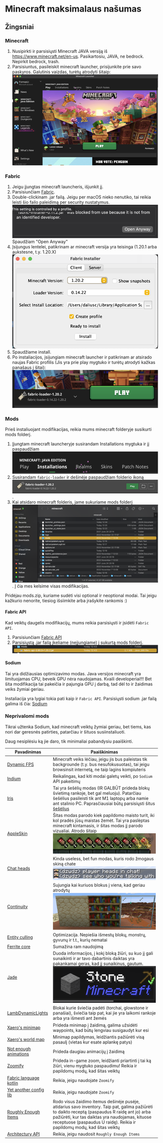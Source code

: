 # Minecraft maksimalaus našumas

## Žingsniai

### Minecraft

1. Nusipirkti ir parsisiųsti Minecraft JAVA versiją iš https://www.minecraft.net/en-us. Pasikartosiu, JAVA, ne bedrock. Nepirkit bedrock, trash.
2. Parsisiuntus, pasileiskit minecraft launcher, prisijunkite prie savo paskyros. Galutinis vaizdas, turėtų atrodyti šitaip:
![Alt text](image-2.png)

### Fabric

1. Jeigu įjungtas minecraft launcheris, išjunkit jį.
2. Parsisiunčiam [Fabric](https://maven.fabricmc.net/net/fabricmc/fabric-installer/0.11.2/fabric-installer-0.11.2.jar).
3. Double-clickinam .jar failą. Jeigu per macOS nieko nenutiko, tai reikia leisti šio failo paleidimą per security nustatymus.
![Leidimo nuotrauka](image.png)
Spaudžiam "Open Anyway"
4. Įsijungus lentelei, patikrinam ar minecraft versija yra teisinga (1.20.1 arba aukstesne, t.y. 1.20.X)
![Alt text](image-1.png) 
5. Spaudžiame install.
6. Po instaliacijos, įsijungiam minecraft launcher ir patikrinam ar atsirado naujas Fabric profilis (Jis yra prie play mygtuko ir turėtų atrodyti kažkas panašaus į šitai): ![Alt text](image-3.png)

### Mods

Prieš instaliuojant modifikacijas, reikia mums minecraft folderyje susikurti mods folderį.

1. Įjungtam minecraft launcheryje susirandam Installations mygtuka ir jį paspaudžiam ![Alt text](image-4.png)
2. Susirandam `fabric-loader` ir dešinėje paspaudžiam folderio ikoną ![Alt text](image-5.png).
3. Kai atsidaro minecraft folderis, jame sukuriame mods folderį ![Alt text](image-6.png). Į čia mes kelsime visas modifikacijas.

Pridėjau mods.zip, kuriame sudėti visi optional ir neoptional modai. Tai jeigu kažkurio nenorite, tiesiog išsiimkite arba įrašykite rankomis :)

#### Fabric API

Kad veiktų daugelis modifikacijų, mums reikia parsisiųsti ir įsidėti `Fabric API`.

1. Parsisiunčiam [Fabric API](https://www.curseforge.com/minecraft/mc-mods/fabric-api/download/4787714)
2. Parsisiųstą .jar failą įkeliame (neįjungiame) į sukurtą mods folderį.
![Alt text](image-7.png)

#### Sodium

Tai yra didžiausias optimizavimo modas. Java versijos minecraft yra limituojamas CPU, beveik GPU nėra naudojamas. Kvaili developeriai!!! Bet šita modifikacija tai pakeičia ir pajungia GPU į darbą, tad dėl to ir žaidimas veiks žymiai geriau.

Instaliacija yra lygiai tokia pati kaip ir `Fabric API`. Parsisiųsti sodium .jar failą galima iš čia: [Sodium](https://cdn.modrinth.com/data/AANobbMI/versions/bbP1qBMr/sodium-fabric-mc1.20.2-0.5.3.jar)

### Neprivalomi mods

Tikrai užtenka Sodium, kad minecraft veiktų žymiai geriau, bet tiems, kas nori dar geresnės patirties, patarčiau ir šituos susiinstaliuoti.

Daug nesiplėsiu ką jie daro, tik minimaliai pabandysiu paaiškinti.

| Pavadinimas    | Paaiškinimas |
| -------- | ------- |
| [Dynamic FPS](https://www.curseforge.com/minecraft/mc-mods/dynamic-fps/download/4773500)  | Minecraft veiks lėčiau, jeigu jis bus paleistas tik backgrounde (t.y. bus nesufokusuotas), tai jeigu browsinsit internetą, ne taip lagins kompiuteris    |
| [Indium](https://cdn.modrinth.com/data/Orvt0mRa/versions/Lue6O9z9/indium-1.0.27%2Bmc1.20.1.jar) |  Reikalingas, kad kiti modai galetų veikti, po `Sodium` API pakeitimų   |
|  [Iris](https://cdn.modrinth.com/data/YL57xq9U/versions/Zra3j4VJ/iris-mc1.20.2-1.6.9.jar)   |   Tai yra šešėlių modas (IR GALBŪT prideda blokų švietimą rankoje, bet gal meluoju). Patarčiau šešėlius pasileisti tik ant M1 laptopų arba namie ant stalinio PC. Paprasčiausiai būtų parsisiųsti šitus [šešėlius](https://www.complementary.dev/shaders/) |
| [AppleSkin](https://cdn.modrinth.com/data/EsAfCjCV/versions/JNKPokGG/appleskin-fabric-mc1.20.2-2.5.1.jar) | Šitas modas parodo kiek papildomo maisto turit, iki kol pradės jūsų maistas žemėt. Tai yra paslėptas minecraft kintamasis, ir šitas modas jį parodo vizualiai. Atrodo šitaip ![Alt text](image-8.png) |
| [Chat heads](https://cdn.modrinth.com/data/Wb5oqrBJ/versions/UKq8ujMV/chat_heads-0.10.22-fabric-1.20.2.jar) | Kinda useless, bet fun modas, kuris rodo žmogaus skiną chate ![Alt text](image-9.png)|
| [Continuity](https://cdn.modrinth.com/data/1IjD5062/versions/JXhQlDZl/continuity-3.0.0-beta.4%2B1.20.2.jar) | Sujungia kai kuriuos blokus į viena, kad geriau atrodytų ![Alt text](image-10.png) |
| [Entity culling](https://cdn.modrinth.com/data/NNAgCjsB/versions/BDwHAdWc/entityculling-fabric-1.6.2-mc1.20.1.jar) | Optimizacija. Nepiešia išmestų blokų, monstrų, gyvunų ir t.t., kurių nematai |
| [Ferrite core](https://cdn.modrinth.com/data/uXXizFIs/versions/FCnCG6PS/ferritecore-6.0.0-fabric.jar) | Sumažina ram naudojimą |
| [Jade](https://cdn.modrinth.com/data/nvQzSEkH/versions/o2sXK6XR/Jade-1.20.2-fabric-12.1.3.jar) | Duoda informacijos, į kokį bloką žiūri, su kuo jį gali sunaikinti ir ar tavo dabartinis daiktas yra pakankamai geras, kad jį sunaikinus, gautum. ![Alt text](image-11.png) |
| [LambDynamicLights](https://cdn.modrinth.com/data/yBW8D80W/versions/mYl4RvKg/lambdynamiclights-2.3.2%2B1.20.1.jar) | Blokai kurie šviečia padėti (torchai, glowstone ir panašiai), šviečia taip pat, kai jie yra laikomi rankoje arba yra išmesti ant žemės |
| [Xaero's minimap](https://www.curseforge.com/minecraft/mc-mods/xaeros-minimap/download/4768152) | Prideda minimap į žaidimą, galima užsidėti waypoints, kad būtų lengviau susigaudyt kur esi |
| [Xaero's world map](https://www.curseforge.com/minecraft/mc-mods/xaeros-world-map/download/4763285) | Minimap papildymas, leidžiantis pažiūrėti visą pasaulį (vietas kur esate aplankę patys) |
| [Not enough animations](https://cdn.modrinth.com/data/MPCX6s5C/versions/4QkMRJ1H/notenoughanimations-fabric-1.6.4-mc1.20.2.jar) | Prideda daugiau animacijų į žaidimą |
| [Zoomify](https://cdn.modrinth.com/data/w7ThoJFB/versions/QRQLkNPJ/Zoomify-2.12.0.jar) | Prideda in-game zoom, leidžianti priartinti į tai ką žiūri, vienu mygtuko paspaudimu! Reikia ir papildomų modų, kad šitas veiktų |
| [Fabric language kotlin](https://www.curseforge.com/minecraft/mc-mods/fabric-language-kotlin/download/4719981) | Reikia, jeigu naudojate `Zoomify` |
| [Yet another config lib](https://cdn.modrinth.com/data/1eAoo2KR/versions/u6jV7Q7R/yet-another-config-lib-fabric-3.2.1%2B1.20.2.jar) | Reikia, jeigu naudojate `Zoomify` |
| [Roughly Enough Items](https://www.curseforge.com/minecraft/mc-mods/roughly-enough-items/download/4774397) | Rodo visus žaidimo itemus dešinėje pusėje, atidarius savo inventory. Taip pat, galima pažiūrėti to daikto receptą (paspaudus R raidę ant jo) arba pažiūrėti, kur tas daiktas yra naudojamas, kituose receptuose (paspaudus U raidę). Reikia ir papildomų modų, kad šitas veiktų |
| [Architectury API](https://www.curseforge.com/minecraft/mc-mods/architectury-api/download/4769411) | Reikia, jeigu naudosit `Roughly Enough Items` |


